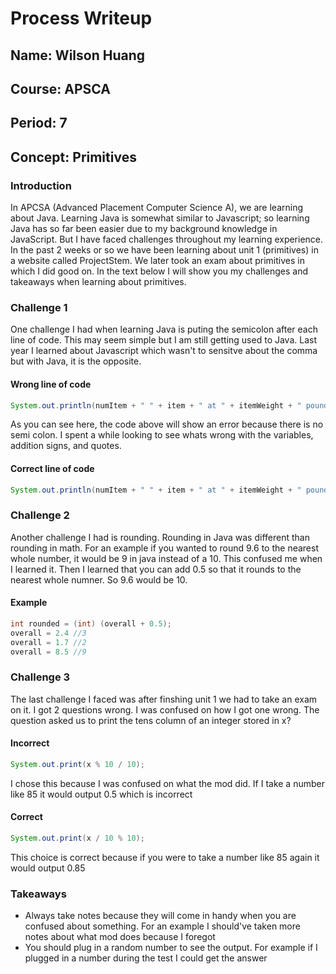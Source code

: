 # Process Writeup

## Name: Wilson Huang
## Course: APSCA
## Period: 7
## Concept: Primitives

### Introduction
In APCSA (Advanced Placement Computer Science A), we are learning about Java. Learning Java is somewhat similar to Javascript; so learning Java has so far been easier due to my background knowledge in JavaScript. But I have faced challenges throughout my learning experience. In the past 2 weeks or so we have been learning about unit 1 (primitives) in a website called ProjectStem. We later took an exam about primitives in which I did good on. In the text below I will show you my challenges and takeaways when learning about primitives.

### Challenge 1
One challenge I had when learning Java is puting the semicolon after each line of code. This may seem simple but I am still getting used to Java. Last year I learned about Javascript which wasn't to sensitve about the comma but with Java, it is the opposite.
#### Wrong line of code
```java
System.out.println(numItem + " " + item + " at " + itemWeight + " pounds each will weigh " + totalWeight + " pounds total")
```
As you can see here, the code above will show an error because there is no semi colon. I spent a while looking to see whats wrong with the variables, addition signs, and quotes.
#### Correct line of code
```java
System.out.println(numItem + " " + item + " at " + itemWeight + " pounds each will weigh " + totalWeight + " pounds total");
```

### Challenge 2
Another challenge I had is rounding. Rounding in Java was different than rounding in math. For an example if you wanted to round 9.6 to the nearest whole number, it would be 9 in java instead of a 10. This confused me when I learned it. Then I learned that you can add 0.5 so that it rounds to the nearest whole numner. So 9.6 would be 10.
#### Example
```java
int rounded = (int) (overall + 0.5);
overall = 2.4 //3
overall = 1.7 //2
overall = 8.5 //9
```

### Challenge 3
The last challenge I faced was after finshing unit 1 we had to take an exam on it. I got 2 questions wrong. I was confused on how I got one wrong. The question asked us to print the tens column of an integer stored in x?
#### Incorrect
```java
System.out.print(x % 10 / 10);
```
I chose this because I was confused on what the mod did. If I take a number like 85 it would output 0.5 which is incorrect
#### Correct
```java
System.out.print(x / 10 % 10);
```
This choice is correct because if you were to take a number like 85 again it would output 0.85

### Takeaways
* Always take notes because they will come in handy when you are confused about something. For an example I should've taken more notes about what mod does because I foregot
* You should plug in a random number to see the output. For example if I plugged in a number during the test I could get the answer
